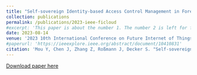 ```yaml
---
title: "Self-sovereign Identity-based Access Control Management in Forestry 4.0"
collection: publications
permalink: /publications/2023-ieee-ficloud
#excerpt: 'This paper is about the number 1. The number 2 is left for future work.'
date: 2023-08-14
venue: '2023 10th International Conference on Future Internet of Things and Cloud'
#paperurl: 'https://ieeexplore.ieee.org/abstract/document/10410831'
citation: 'Mou Y, Chen J, Zhang Z, Roßmann J, Decker S. "Self-sovereign Identity-based Access Control Management in Forestry 4.0" <i>In2023 10th International Conference on Future Internet of Things and Cloud (FiCloud)</i>. 2023 Aug 14 (pp. 159-166)'
---
```


[Download paper here](https://ieeexplore.ieee.org/abstract/document/10410831)

<!-- 
Recommended citation: Mou Y, Chen J, Zhang Z, Roßmann J, Decker S. "Self-sovereign Identity-based Access Control Management in Forestry 4.0" <i>In2023 10th International Conference on Future Internet of Things and Cloud (FiCloud)</i>. 2023 Aug 14 (pp. 159-166).
-->
